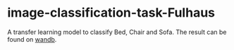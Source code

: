 # image-classification-task-Fulhaus

A transfer learning model to classify Bed, Chair and Sofa. The result can be found on [wandb](https://wandb.ai/luzhangao/image-classification-fulhaus).